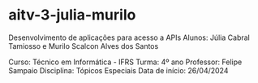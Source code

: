 # aitv-3-julia-murilo
Desenvolvimento de aplicações para acesso a APIs
Alunos: Júlia Cabral Tamiosso e Murilo Scalcon Alves dos Santos

Curso: Técnico em Informática - IFRS
Turma: 4º ano
Professor: Felipe Sampaio
Disciplina: Tópicos Especiais
Data de início: 26/04/2024
